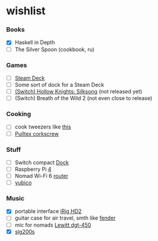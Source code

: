 # wishlist

### Books

- [x] Haskell in Depth
- [ ] The Silver Spoon (cookbook, ru)

### Games

- [ ] [Steam Deck](https://store.steampowered.com/steamdeck)
- [ ] Some sort of dock for a Steam Deck
- [ ] [(Switch) Hollow Knights: Silksong](https://hollowknightsilksong.com/) (not released yet)
- [ ] (Switch) Breath of the Wild 2 (not even close to release)

### Cooking

- [ ] cook tweezers like [this](https://www.amazon.com/Rivoean-Tweezers-Culinary-Stainless-Precision/dp/B0799NTCM3?ref_=fsclp_pl_dp_3)
- [ ] [Pulltex corkscrew](https://www.pulltex.com/en/corkscrew/monza-corkscrew.html)

### Stuff

- [ ] Switch compact [Dock](https://www.genkithings.com/products/covert-dock)
- [ ] Raspberry Pi [4](https://www.raspberrypi.com/products/raspberry-pi-4-model-b/) 
- [ ] Nomad Wi-Fi 6 [router](https://www.gl-inet.com/products/gl-axt1800/)
- [ ] [yubico](https://www.yubico.com/)

### Music

- [x] portable interface [iRig HD2](https://www.ikmultimedia.com/products/irighd2/)
- [ ] guitar case for air travel, smth like [fender](https://www.amazon.co.uk/dp/B01MTSVO2U?linkCode=gs2&tag=musiccritic0a-21)
- [ ] mic for nomads [Lewitt dgt-450](https://www.lewitt-audio.com/microphones/dgt-digital/dgt-450)
- [x] [slg200s](https://europe.yamaha.com/en/products/musical_instruments/guitars_basses/silent_guitar/slg200_series/index.html)
